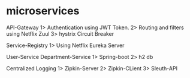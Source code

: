 # microservices

API-Gateway 
  1> Authentication using JWT Token.
  2> Routing and filters using Netflix Zuul
  3> hystrix Circuit Breaker
  
Service-Registry
  1> Using Netflix Eureka Server

User-Service
Department-Service
  1> Spring-boot
  2> h2 db

Centralized Logging
  1> Zipkin-Server
  2> Zipkin-CLient
  3> Sleuth-API
